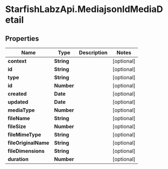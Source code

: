 # StarfishLabzApi.MediajsonldMediaDetail

## Properties
Name | Type | Description | Notes
------------ | ------------- | ------------- | -------------
**context** | **String** |  | [optional] 
**id** | **String** |  | [optional] 
**type** | **String** |  | [optional] 
**id** | **Number** |  | [optional] 
**created** | **Date** |  | [optional] 
**updated** | **Date** |  | [optional] 
**mediaType** | **Number** |  | [optional] 
**fileName** | **String** |  | [optional] 
**fileSize** | **Number** |  | [optional] 
**fileMimeType** | **String** |  | [optional] 
**fileOriginalName** | **String** |  | [optional] 
**fileDimensions** | **String** |  | [optional] 
**duration** | **Number** |  | [optional] 
